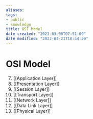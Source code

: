 ```yaml
---
aliases: 
tags:
- public
- knowledge
title: OSI Model
date created: "2023-03-06T07:51:09"
date modified: "2023-03-21T10:44:20"
---
```


# OSI Model

7. [[Application Layer]]
6. [[Presentation Layer]]
5. [[Session Layer]]
4. [[Transport Layer]]
3. [[Network Layer]]
2. [[Data Link Layer]]
1. [[Physical Layer]]
